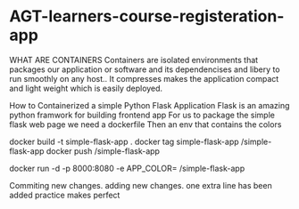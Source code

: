 # AGT-learners-course-registeration-app
WHAT ARE CONTAINERS
Containers are isolated environments that packages our application or software and its dependencises and libery to run smoothly on any host..
It compresses makes the application compact and light weight which is easily deployed.

How to Containerized a simple Python Flask Application
Flask is an amazing python framwork for building frontend app
For us to package the simple flask web page we need a dockerfile
Then an env that contains the colors

docker build -t simple-flask-app .
docker tag simple-flask-app <container-repo>/simple-flask-app
docker push <container-repo>/simple-flask-app

docker run -d -p 8000:8080 -e APP_COLOR=<color-name> <container-repo>/simple-flask-app

Commiting new changes.
adding new changes.
one extra line has been added
practice makes perfect
